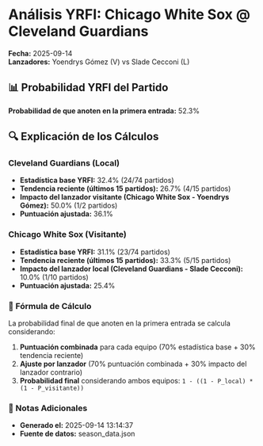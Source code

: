 # Análisis YRFI: Chicago White Sox @ Cleveland Guardians

**Fecha:** 2025-09-14  
**Lanzadores:** Yoendrys Gómez (V) vs Slade Cecconi (L)

## 📊 Probabilidad YRFI del Partido

**Probabilidad de que anoten en la primera entrada:** 52.3%

## 🔍 Explicación de los Cálculos

### Cleveland Guardians (Local)
- **Estadística base YRFI:** 32.4% (24/74 partidos)
- **Tendencia reciente (últimos 15 partidos):** 26.7% (4/15 partidos)
- **Impacto del lanzador visitante (Chicago White Sox - Yoendrys Gómez):** 50.0% (1/2 partidos)
- **Puntuación ajustada:** 36.1%

### Chicago White Sox (Visitante)
- **Estadística base YRFI:** 31.1% (23/74 partidos)
- **Tendencia reciente (últimos 15 partidos):** 33.3% (5/15 partidos)
- **Impacto del lanzador local (Cleveland Guardians - Slade Cecconi):** 10.0% (1/10 partidos)
- **Puntuación ajustada:** 25.4%

### 📝 Fórmula de Cálculo

La probabilidad final de que anoten en la primera entrada se calcula considerando:
1. **Puntuación combinada** para cada equipo (70% estadística base + 30% tendencia reciente)
2. **Ajuste por lanzador** (70% puntuación combinada + 30% impacto del lanzador contrario)
3. **Probabilidad final** considerando ambos equipos: `1 - ((1 - P_local) * (1 - P_visitante))`

### 📌 Notas Adicionales

- **Generado el:** 2025-09-14 13:14:37
- **Fuente de datos:** season_data.json
